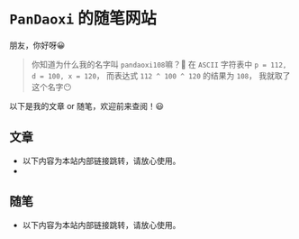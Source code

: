 # `PanDaoxi` 的随笔网站

朋友，你好呀😀

> 你知道为什么我的名字叫 `pandaoxi108`嘛？🧐
> 在 `ASCII` 字符表中 `p = 112, d = 100, x = 120`，
> 而表达式 `112 ^ 100 ^ 120` 的结果为 `108`，
> 我就取了这个名字😶

以下是我的文章 or 随笔，欢迎前来查阅！😃

## 文章

- 以下内容为本站内部链接跳转，请放心使用。
- 

## 随笔

- 以下内容为本站内部链接跳转，请放心使用。
